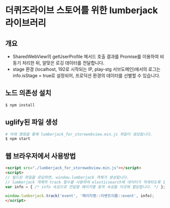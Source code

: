 # 더퀴즈라이브 스토어를 위한 lumberjack 라이브러리

## 개요
- SharedWebView의 getUserProfile 메서드 호출 결과를 Promise를 이용하여 비동기 처리한 뒤, 알맞은 로깅 데이터를 전달합니다.
- stage 환경 (localhost, 192로 시작되는 IP, play-stg 서브도메인)에서의 로그는 info.isStage = true로 설정되어, 프로덕션 환경의 데이터를 선별할 수 있습니다.

## 노드 의존성 설치
```bash
$ npm install
```

## uglify된 파일 생성
```bash
# 아래 명령을 통해 lumberjack_for_storewebview.min.js 파일이 생성됩니다.
$ npm start
```

## 웹 브라우저에서 사용방법
```html
<script src="./lumberjack_for_storewebview.min.js"></script>
<script>
// 빌드된 파일을 로딩하면, window.lumberjack 객체가 생성됩니다.
// lumberjack 객체의 track 함수를 사용하여 elasticsearch에 데이터가 적재되도록 합니다.
var info = { /* info 속성으로 전달할 페이지별 동적 속성을 이곳에 할당합니다. */ };

window.lumberjack.track('event', '페이지명::이벤트이름::event', info);
</script>
```